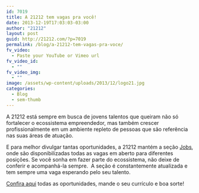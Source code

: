 ```yaml
---
id: 7019
title: A 21212 tem vagas pra você!
date: 2013-12-19T17:03:03-03:00
author: "21212"
layout: post
guid: http://21212.com/?p=7019
permalink: /blog/a-21212-tem-vagas-pra-voce/
fv_video:
  - Paste your YouTube or Vimeo url
fv_video_id:
  - ""
fv_video_img:
  - ""
image: /assets/wp-content/uploads/2013/12/logo21.jpg
categories:
  - Blog
  - sem-thumb
---
```

<p dir="ltr">
  A 21212 está sempre em busca de jovens talentos que queiram não só fortalecer o ecossistema empreendedor, mas também crescer profissionalmente em um ambiente repleto de pessoas que são referência nas suas áreas de atuação.
</p>

<p dir="ltr">
  E para melhor divulgar tantas oportunidades, a 21212 mantém a seção <a href="http://21212.com/jobs/">Jobs</a>, onde são disponibilizadas todas as vagas em aberto para diferentes posições. Se você sonha em fazer parte do ecossistema, não deixe de conferir e acompanhá-la sempre.  A seção é constantemente atualizada e tem sempre uma vaga esperando pelo seu talento.
</p>

<p dir="ltr">
  <a href="http://21212.com/jobs/">Confira aqui</a> todas as oportunidades, mande o seu currículo e boa sorte!
</p>

&nbsp;

&nbsp;

&nbsp;